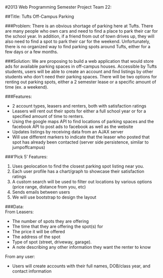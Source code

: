 #2013 Web Programming Semester Project Team 22:

##Title: Tufts Off-Campus Parking

###Problem:
There is an obvious shortage of parking here at Tufts.  There are many people who own cars and need to find a place to park their car for the school year.  In addition, if a friend from out of town drives up, they will also need to find a spot to park their car for the weekend.  Unfortunately, there is no organized way to find parking spots around Tufts, either for a few days or a few months.

###Solution:
We are proposing to build a web application that would store ads for available parking spaces in off-campus houses.  Accessible by Tufts students, users will be able to create an account and find listings by other students who don’t need their parking spaces.  There will be two options for renting out parking spots, either a 2 semester lease or a specific amount of time (ex. a weekend).  

###Features:  
* 2 account types, leasers and renters, both with satisfaction ratings
* Leasers will rent out their spots for either a full school year or for a specified amount of time to renters.
* Using the google maps API to find locations of parking spaces and the facebook API to post ads to facebook as well as the website
* Updates listings by receiving data from an AJAX server
* Will use different markers to indicate that the leaser who posted that spot has already been contacted (server side persistence, similar to jumpoffcampus)

###‘Pick 5’ Features:  

1. Uses geolocation to find the closest parking spot listing near you.  
2. Each user profile has a chart/graph to showcase their satisfaction ratings  
3. A custom search will be used to filter out locations by various options (price range, distance from you, etc)  
4. Sends emails between users  
5. We will use bootstrap to design the layout  

###Data:  
From Leasers:  
* The number of spots they are offering 
* The time that they are offering the spot(s) for 
* The price it will be offered
* The address of the spot
* Type of spot (street, driveway, garage).
* A note describing any other information they want the renter to know

From any user:  
* Users will create accounts with their full names, DOB/class year, and contact information
